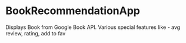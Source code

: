 # BookRecommendationApp
Displays Book from Google Book API. Various special features like - avg review, rating, add to fav

